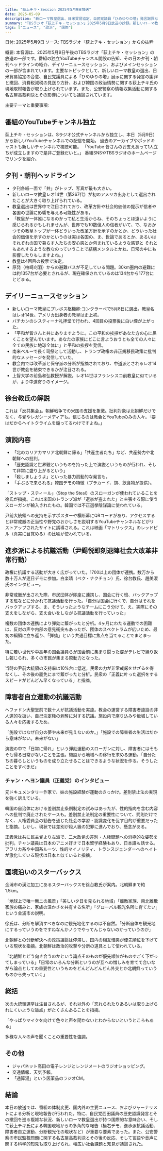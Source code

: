 ```yaml
---
title: "荻上チキ・Session 2025年5月9日放送"
date: 2025-05-09
description: "新ローマ教皇選出、日米貿易協定、自民党議員「ひめゆりの塔」発言謝罪など"
summary: "TBSラジオ「荻上チキ・セッション」2025年5月9日放送の抄録。新しいローマ教皇レオ14世の選出、日米貿易協定合意、自民党西田議員の「ひめゆりの塔」発言謝罪、消費税減税見送り方針などを取り上げています。"
tags: ["ニュース", "政治", "国際"]
---
```


日付: 2025年5月9日 ソース: TBSラジオ「荻上チキ・セッション」からの抜粋

概要: 本音源は、2025年5月9日午後のTBSラジオ「荻上チキ・セッション」の放送の一部です。番組の独立YouTubeチャンネル開設の告知、その日の夕刊・朝刊ヘッドラインの紹介、デイリーニュースセッション、およびメインセッションの一部が含まれています。主要なトピックとして、新しいローマ教皇の選出、日米貿易協定の合意、自民党議員による「ひめゆりの塔」展示に関する発言の謝罪と撤回、消費税減税の見送り方針、および韓国の政治情勢に関する荻上チキ氏の現地取材報告が取り上げられています。また、公安警察の情報収集活動に関する名古屋高裁判決とその影響についても議論されています。

主要テーマと重要事項:

## 番組のYouTubeチャンネル独立
荻上チキ・セッションは、Sラジオ公式チャンネルから独立し、本日（5月9日）から新しいYouTubeチャンネルでの配信を開始。
過去のアーカイブやポッドキャストも新しいチャンネルで視聴可能。
「YouTube 皆さんのお支えあって1人立ちが成立しますので是非ご登録だいと。」
番組SNSやTBSラジオのホームページでリンクを紹介。

## 夕刊・朝刊ヘッドライン
- 夕刊各紙一面で「井」がトップ、写真が最も大きい。
- 新しいローマ教皇レオ14世（第267代）が初のアメリカ出身として選出されたことが大きく取り上げられている。
- 教皇選出は世界中で注目されており、改革方針や社会的価値の提示が信者や各国の世論に影響を与える可能性がある。
- 「教皇が一体誰になるのかって私と生活からね、そのちょっとほ遠いように感じられるかもしれませんが、世界でも10数億人の信者がいて、で、なおかつその教皇トップが一体どういった改革方針を示すのかとか、どういった社会的価値を示すのかというのは実は各国の、ま、世論であるとか、あるいはそれぞれの国で暮らす人たちの安心感とか包まれているような感覚と それともあれするような教なのっていうことで結構メンタルとかね、日常の中にも影響したりもしますよね。」
- 教皇は4回目の投票で決定。
- 原発（柏崎刈羽）からの避難バスが不足している問題。30km圏内の避難には約1357台が必要とされるが、現在確保されているのは134台から177台にとどまる。

## デイリーニュースセッション
- 新しいローマ教皇にプレボス枢機卿:コンクラーベで5月8日に選出。教皇名はレオ14世。アメリカ出身者の教皇は史上初。
- バチカンのシスティーナ礼拝堂で行われ、4回目の投票後に白い煙が上がった。
- 「平和が皆さんと共にありますように。この平和の挨拶があなた方の心に届くことを望んでいます。あなたの家族にどこに言ようおうとも全ての人々に全ての民族に地球全体に」と平和の挨拶を発信。
- 南米ペルーで長く司祭として活動し、トランプ政権の非正規移民政策に批判的なメッセージを発信していた。
- 教会内では改革派と保守派の分断が指摘されており、中道派とされるレオ14世が教会を結束できるかが注目される。
- 上智大学の前島和弘教授が解説。レオ14世はフランシスコ前教皇に似ているが、より中道寄りのイメージ。

## 徐台教氏の解説
これは「反共集会」。朝鮮戦争での米国の支援を象徴。批判対象は北朝鮮だけでなく、与党やレガシーメディアも。信じるのは教会とYouTubeのみの人々。「要はだからヘイトクライムを煽ってるわけですよね。」

## 演説内容
- 「北のカリアカマリア北朝鮮に帰る」「共産主者たち」など、共産勢力や北朝鮮への批判。
- 「歴史認識と世界観というものを持った上で演説というものが行われ、そして非常に盛り上がるという」
- 「殺しましょうよ」といった暴力扇動的な発言も。
- 「手ぶらで来られる」韓国デモの特徴（プラカード、旗、飲食物が提供）。

「ストップ・スティール」（Stop the Steal）のスローガンが使われていることを徐氏が指摘。これは米国のトランプ派が「選挙が盗まれた」と主張する際に使うスローガンが輸入されたもの。韓国では不正選挙陰謀論に使われている。

尹前大統領への支持を示すポスターや横断幕にQRコードがあり、アクセスすると非常戒厳の正当性や野党のおかしさを説明するYouTubeチャンネルなどがリストアップされたサイトに誘導される。これは映画「マトリックス」のレッドピル（真実に目覚める）の比喩が使われている。

## 進歩派による抗議活動（尹錫悦即刻退陣社会大改革非常行動）
政権に抗議する活動が大きく広がっていた。1700以上の団体が連携。数万から数十万人が連日デモに参加。白楽晴（ペク・ナクチョン）氏、徐台教氏、趙美淑氏のインタビュー。

非常戒厳が出された際、市民団体が即座に連携し、国会に行く班、バックアップする班などに分かれて抗議活動を行った。「自分は国会に行くで、自分はそれをバックアップする、ま、そういったようなチームにこう分けて、え、実際にその支えをしながら、支え合いをしながら抗議活動を行っていった」

複数の団体の連携により弾劾に繋がったと分析。4ヶ月にわたる運動での困難は、反対の声や内部の意見衝突もあったが、団体のスペクトラムが広いため、最初の綱領に立ち返り、「弾劾」という共通目標に焦点を当てることでまとまった。

特に若い世代や中高年の国会議員らが国会前に集まり闘った姿がテレビで繰り返し報じられ、多くの市民が集まる原動力となった。

当時の尹前大統領の支持率は10%台に低迷。民衆の力が非常戒厳をせざるを得なくし、その後の罷免にまで繋がったと分析。民衆の「正義に叶った選択をするスピードがどんどん早くなっている」と指摘。

## 障害者自立運動の抗議活動
ヘファドン大聖堂前で数十人が抗議活動を実施。教会の運営する障害者施設の非人道的な扱い、自己決定権の剥奪に対する抗議。施設内で座り込みや籠城している人々を応援するため。

「施設ではなぜ自分の夢や未来が見えないのか。」「施設での障害者の生活はだから意味がない。未来がない」

演説の中で「日常に帰れ」という弾劾運動のスローガンに対し、障害者にはそもそも帰る日常がないことを主張。施設から地域への移行を求める運動。「自分たちの暮らしというものを成り立たせることはできるような状況を作る。そうしたことをすべきだ」

### チャン・ヘヨン議員（正義党）のインタビュー
元ドキュメンタリー作家で、妹の施設経験が運動のきっかけ。差別禁止法の実現を強く訴えている。

韓国の自治体における差別禁止条例制定の試みはあったが、性的指向を含む内容への批判で廃止されたケースも。差別禁止法制定の重要性について、罰則だけでなく、人権委員会の勧告を通じた社会の学習・認識変化を促す目的が重要だったと指摘。しかし、現状では差別が殺人級の犯罪に進んでおり、懸念がある。

正義党は共に民主党より左派で、二大政党の差別・人権問題への消極的な姿勢を批判。チャン議員は日本のアニメ好きで日本留学経験もあり、日本語も話せる。アフリカ系や中国系ルーツ、性的マイノリティ、トランスジェンダーへのヘイトが激化している現状は日本と似ていると指摘。

## 国境沿いのスターバックス
金浦市の漢江加工にあるスターバックスを徐台教氏が案内。北朝鮮まで約1.5km。

「地球上で唯一無ニの風景」「美しい夕日を見られる地域」「離散家族、南北離散家族の痛みと、家族の温かさを共有する名所」「グローバル観光名所に育てたい」という金浦市の説明。

徐氏は、分断を解消すべきなのに観光地化するのは不自然。「分断自体を観光地にするっていうのをですねなんかノりでやってんじゃないのかっていうのが」

北朝鮮との分断解決への政策議論は停滞し、国内の相互憎悪が優先順位を下げている現状を指摘。北朝鮮は政治的攻撃や分断の道具として使われている。

「北朝鮮とどう向き合うのかという論点そのものが優先順位がものすごく下がってしまっている」「日常のいろんな分断というのが互への憎しみを育てて合いながら論点としての重要性というものをどんどんどんどん外交とか北朝鮮っていうものから失っていく」

## 総括
次の大統領選挙は注目されるが、それ以外の「忘れられたりあるいは取り上げられにくいような論点」がたくさんあることを指摘。

「やっぱりマイクを向けて色々と声を聞かないとわからないというところもある」

多様な人々の声を聞くことの重要性を強調。

## その他
- ジャパネット高田の電子レンジとレンジメートのラジオショッピング。
- 交通情報、天気予報。
- 「通算湯」という医薬品のラジオCM。

## 結論
本日の放送では、番組の体制変更、国内外の主要ニュース、およびジャーナリストによる分析と現地報告が行われた。特に、自民党西田議員の歴史認識発言とその撤回を巡る複雑な状況、新しいローマ教皇選出が持つ国際的な意味合い、そして荻上チキ氏による韓国現地からの多角的な報告（極右デモ、進歩派抗議活動、障害者自立運動、分断観光化の現状など）が重要な要素であった。また、公安警察の市民監視問題に関する名古屋高裁判決とその後の反応、そして言語や音声に関する科学的知見も取り上げられ、幅広い社会課題と知見が議論された。